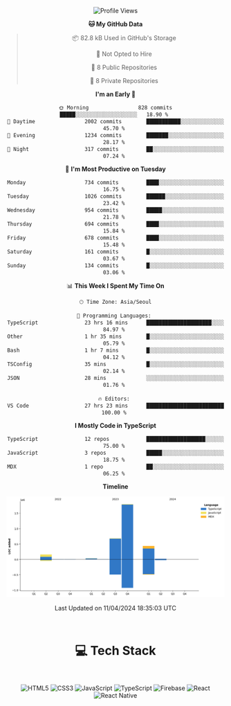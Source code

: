 <div align="center">

  <!--START_SECTION:waka-->
![Profile Views](http://img.shields.io/badge/Profile%20Views-1-blue)

**🐱 My GitHub Data** 

> 📦 82.8 kB Used in GitHub's Storage 
 > 
> 🚫 Not Opted to Hire
 > 
> 📜 8 Public Repositories 
 > 
> 🔑 8 Private Repositories 
 > 
**I'm an Early 🐤** 

```text
🌞 Morning                828 commits         █████░░░░░░░░░░░░░░░░░░░░   18.90 % 
🌆 Daytime                2002 commits        ███████████░░░░░░░░░░░░░░   45.70 % 
🌃 Evening                1234 commits        ███████░░░░░░░░░░░░░░░░░░   28.17 % 
🌙 Night                  317 commits         ██░░░░░░░░░░░░░░░░░░░░░░░   07.24 % 
```
📅 **I'm Most Productive on Tuesday** 

```text
Monday                   734 commits         ████░░░░░░░░░░░░░░░░░░░░░   16.75 % 
Tuesday                  1026 commits        ██████░░░░░░░░░░░░░░░░░░░   23.42 % 
Wednesday                954 commits         █████░░░░░░░░░░░░░░░░░░░░   21.78 % 
Thursday                 694 commits         ████░░░░░░░░░░░░░░░░░░░░░   15.84 % 
Friday                   678 commits         ████░░░░░░░░░░░░░░░░░░░░░   15.48 % 
Saturday                 161 commits         █░░░░░░░░░░░░░░░░░░░░░░░░   03.67 % 
Sunday                   134 commits         █░░░░░░░░░░░░░░░░░░░░░░░░   03.06 % 
```


📊 **This Week I Spent My Time On** 

```text
🕑︎ Time Zone: Asia/Seoul

💬 Programming Languages: 
TypeScript               23 hrs 16 mins      █████████████████████░░░░   84.97 % 
Other                    1 hr 35 mins        █░░░░░░░░░░░░░░░░░░░░░░░░   05.79 % 
Bash                     1 hr 7 mins         █░░░░░░░░░░░░░░░░░░░░░░░░   04.12 % 
TSConfig                 35 mins             █░░░░░░░░░░░░░░░░░░░░░░░░   02.14 % 
JSON                     28 mins             ░░░░░░░░░░░░░░░░░░░░░░░░░   01.76 % 

🔥 Editors: 
VS Code                  27 hrs 23 mins      █████████████████████████   100.00 % 
```

**I Mostly Code in TypeScript** 

```text
TypeScript               12 repos            ███████████████████░░░░░░   75.00 % 
JavaScript               3 repos             █████░░░░░░░░░░░░░░░░░░░░   18.75 % 
MDX                      1 repo              ██░░░░░░░░░░░░░░░░░░░░░░░   06.25 % 
```



**Timeline**

![Lines of Code chart](https://raw.githubusercontent.com/SONGDAM/SONGDAM/master/assets/bar_graph.png)


 Last Updated on 11/04/2024 18:35:03 UTC
<!--END_SECTION:waka-->

  
 <br>
  
# 💻 Tech Stack
  
</div>

</br>

<div align="center">

   ![HTML5](https://img.shields.io/badge/html5-%23E34F26.svg?style=for-the-badge&logo=html5&logoColor=white) ![CSS3](https://img.shields.io/badge/css3-%231572B6.svg?style=for-the-badge&logo=css3&logoColor=white) ![JavaScript](https://img.shields.io/badge/javascript-%23323330.svg?style=for-the-badge&logo=javascript&logoColor=%23F7DF1E) 
 ![TypeScript](https://img.shields.io/badge/typescript-%23007ACC.svg?style=for-the-badge&logo=typescript&logoColor=white)
  ![Firebase](https://img.shields.io/badge/firebase-%23039BE5.svg?style=for-the-badge&logo=firebase) 
 ![React](https://img.shields.io/badge/react-%2320232a.svg?style=for-the-badge&logo=react&logoColor=%2361DAFB) ![React Native](https://img.shields.io/badge/react_native-%2320232a.svg?style=for-the-badge&logo=react&logoColor=%2361DAFB) 

 
</div>
